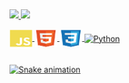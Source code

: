 <div>
  <a href="https://github.com/vitoramosc">
  <img height="180em" src="https://github-readme-stats.vercel.app/api?username=vitoramosc&show_icons=true&theme=tokyonight&include_all_commits=true&count_private=true"/>
  <img height="180em" src="https://github-readme-stats.vercel.app/api/top-langs/?username=vitoramosc&layout=compact&langs_count=6&theme=tokyonight"/>
</div>
<div style="display: inline_block"><br>
  <img align="center" alt="Js" height="30" width="40" src="https://raw.githubusercontent.com/devicons/devicon/master/icons/javascript/javascript-plain.svg">
  <img align="center" alt="HTML" height="30" width="40" src="https://raw.githubusercontent.com/devicons/devicon/master/icons/html5/html5-original.svg">
  <img align="center" alt="CSS" height="30" width="40" src="https://raw.githubusercontent.com/devicons/devicon/master/icons/css3/css3-original.svg">
  <img align="center" alt="Python" height="30" width="40" src="https://cdn.iconscout.com/icon/free/png-256/free-python-2-226051.png">
</div>
 
 <br>
 
<div>

  ![Snake animation](https://github.com/vitoramosc/vitoramosc/blob/output/github-contribution-grid-snake.svg)

</div>
